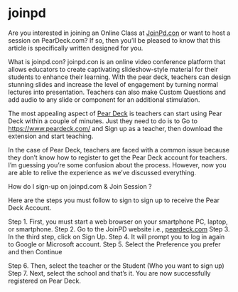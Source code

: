 # joinpd
Are you interested in joining an Online Class at [JoinPd.con](https://www.codeplayon.com/joinpd-com/) or want to host a session on PearDeck.com? If so, then you’ll be pleased to know that this article is specifically written designed for you.

What is joinpd.con?
joinpd.con is an online video conference platform that allows educators to create captivating slideshow-style material for their students to enhance their learning. With the pear deck, teachers can design stunning slides and increase the level of engagement by turning normal lectures into presentation. Teachers can also make Custom Questions and add audio to any slide or component for an additional stimulation.

The most appealing aspect of [Pear Deck](https://www.codeplayon.com/joinpd-com/) is teachers can start using Pear Deck within a couple of minutes. Just they need to do is to Go to https://www.peardeck.com/ and Sign up as a teacher, then download the extension and start teaching.

In the case of Pear Deck, teachers are faced with a common issue because they don’t know how to register to get the Pear Deck account for teachers. I’m guessing you’re some confusion about the process. However, now you are able to relive the experience as we’ve discussed everything.

How do I sign-up on joinpd.com & Join Session ?

Here are the steps you must follow to sign to sign up to receive the Pear Deck Account.

Step 1. First, you must start a web browser on your smartphone PC, laptop, or smartphone.
Step 2. Go to the JoinPD website i.e., [peardeck.com](https://www.codeplayon.com/joinpd-com/)
Step 3. In the third step, click on Sign Up.
Step 4. It will prompt you to log in again to Google or Microsoft account.
Step 5. Select the Preference you prefer and then Continue

Step 6. Then, select the teacher or the Student (Who you want to sign up)
Step 7. Next, select the school and that’s it.
You are now successfully registered on Pear Deck.
